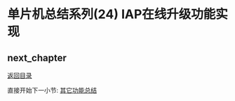# 单片机总结系列(24) IAP在线升级功能实现

## next_chapter

[返回目录](./../README.md)

直接开始下一小节: [其它功能总结](./chx1.other_summy.md)

